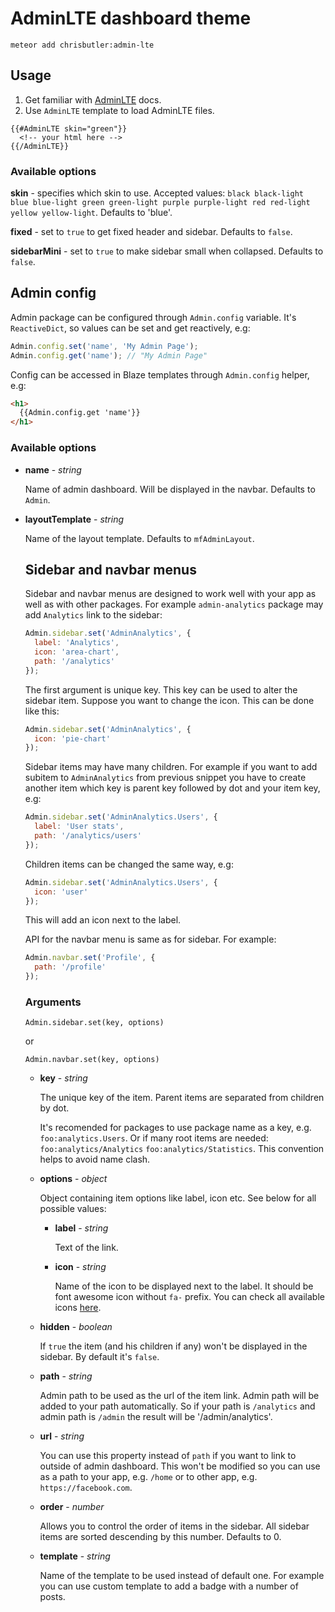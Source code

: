 AdminLTE dashboard theme
========================

`meteor add chrisbutler:admin-lte`

## Usage ##

1. Get familiar with [AdminLTE](https://almsaeedstudio.com/AdminLTE) docs.
2. Use `AdminLTE` template to load AdminLTE files.

```
{{#AdminLTE skin="green"}}
  <!-- your html here -->
{{/AdminLTE}}
```

### Available options ###

**skin** - specifies which skin to use. Accepted values: `black black-light blue blue-light green green-light purple purple-light red red-light yellow yellow-light`. Defaults to 'blue'.

**fixed** - set to `true` to get fixed header and sidebar. Defaults to `false`.

**sidebarMini** - set to `true` to make sidebar small when collapsed. Defaults to `false`.

## Admin config ##

Admin package can be configured through `Admin.config` variable. It's `ReactiveDict`, so values can be set and get reactively, e.g:

```javascript
Admin.config.set('name', 'My Admin Page');
Admin.config.get('name'); // "My Admin Page"
```

Config can be accessed in Blaze templates through `Admin.config` helper, e.g:

```html
<h1>
  {{Admin.config.get 'name'}}
</h1>
```

### Available options ###

- **name** - *string*

  Name of admin dashboard. Will be displayed in the navbar. Defaults to `Admin`.

- **layoutTemplate** - *string*

  Name of the layout template. Defaults to `mfAdminLayout`.

  ## Sidebar and navbar menus ##

  Sidebar and navbar menus are designed to work well with your app as well as with other packages. For example `admin-analytics` package may add `Analytics` link to the sidebar:

  ```javascript
  Admin.sidebar.set('AdminAnalytics', {
    label: 'Analytics',
    icon: 'area-chart',
    path: '/analytics'
  });
  ```

  The first argument is unique key. This key can be used to alter the sidebar item. Suppose you want to change the icon. This can be done like this:

  ```javascript
  Admin.sidebar.set('AdminAnalytics', {
    icon: 'pie-chart'
  });
  ```

  Sidebar items may have many children. For example if you want to add subitem to `AdminAnalytics` from previous snippet you have to create another item which key is parent key followed by dot and your item key, e.g:

  ```javascript
  Admin.sidebar.set('AdminAnalytics.Users', {
    label: 'User stats',
    path: '/analytics/users'
  });
  ```

  Children items can be changed the same way, e.g:

  ```javascript
  Admin.sidebar.set('AdminAnalytics.Users', {
    icon: 'user'
  });
  ```

  This will add an icon next to the label.

  API for the navbar menu is same as for sidebar. For example:

  ```javascript
  Admin.navbar.set('Profile', {
    path: '/profile'
  });
  ```

  ### Arguments ###

  `Admin.sidebar.set(key, options)`

  or

  `Admin.navbar.set(key, options)`

  - **key** - *string*

    The unique key of the item. Parent items are separated from children by dot.

    It's recomended for packages to use package name as a key, e.g. `foo:analytics.Users`. Or if many root items are needed: `foo:analytics/Analytics` `foo:analytics/Statistics`. This convention helps to avoid name clash.

  - **options** - *object*

    Object containing item options like label, icon etc. See below for all possible values:

    - **label** - *string*

      Text of the link.

    - **icon** - *string*

      Name of the icon to be displayed next to the label. It should be font awesome icon without `fa-` prefix. You can check all available icons [here](http://fortawesome.github.io/Font-Awesome/icons/).

   - **hidden** - *boolean*

     If `true` the item (and his children if any) won't be displayed in the sidebar. By default it's `false`.

   - **path** - *string*

     Admin path to be used as the url of the item link. Admin path will be added to your path automatically. So if your path is `/analytics` and admin path is `/admin` the result will be '/admin/analytics'.

   - **url** - *string*

     You can use this property instead of `path` if you want to link to outside of admin dashboard. This won't be modified so you can use as a path to your app, e.g. `/home` or to other app, e.g. `https://facebook.com`.

   - **order** - *number*

     Allows you to control the order of items in the sidebar. All sidebar items are sorted descending by this number. Defaults to 0.

   - **template** - *string*

     Name of the template to be used instead of default one. For example you can use custom template to add a badge with a number of posts.
